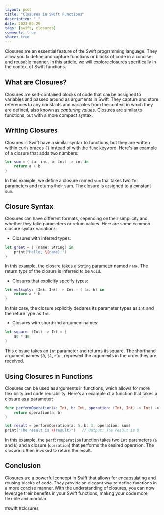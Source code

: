 ```yaml
---
layout: post
title: "Closures in Swift Functions"
description: " "
date: 2023-09-29
tags: [swift, closures]
comments: true
share: true
---
```


Closures are an essential feature of the Swift programming language. They allow you to define and capture functions or blocks of code in a concise and reusable manner. In this article, we will explore closures specifically in the context of Swift functions.

## What are Closures?

Closures are self-contained blocks of code that can be assigned to variables and passed around as arguments in Swift. They capture and store references to any constants and variables from the context in which they are defined, also known as *capturing values*. Closures are similar to functions, but with a more compact syntax.

## Writing Closures

Closures in Swift have a similar syntax to functions, but they are written within curly braces `{}` instead of with the `func` keyword. Here's an example of a closure that adds two numbers:

```swift
let sum = { (a: Int, b: Int) -> Int in
    return a + b
}
```

In this example, we define a closure named `sum` that takes two `Int` parameters and returns their sum. The closure is assigned to a constant `sum`.

## Closure Syntax

Closures can have different formats, depending on their simplicity and whether they take parameters or return values. Here are some common closure syntax variations:

- Closures with inferred types:

```swift
let greet = { (name: String) in
    print("Hello, \(name)!")
}
```
  
In this example, the closure takes a `String` parameter named `name`. The return type of the closure is inferred to be `Void`.

- Closures that explicitly specify types:

```swift
let multiply: (Int, Int) -> Int = { (a, b) in
    return a * b
}
```
  
In this case, the closure explicitly declares its parameter types as `Int` and the return type as `Int`.

- Closures with shorthand argument names:

```swift
let square: (Int) -> Int = {
    $0 * $0
}
```
  
This closure takes an `Int` parameter and returns its square. The shorthand argument names `$0`, `$1`, etc., represent the arguments in the order they are received.

## Using Closures in Functions

Closures can be used as arguments in functions, which allows for more flexibility and code reusability. Here's an example of a function that takes a closure as a parameter:

```swift
func performOperation(a: Int, b: Int, operation: (Int, Int) -> Int) -> Int {
    return operation(a, b)
}

let result = performOperation(a: 5, b: 3, operation: sum)
print("The result is \(result)")   // Output: The result is 8
```

In this example, the `performOperation` function takes two `Int` parameters (`a` and `b`) and a closure (`operation`) that performs the desired operation. The closure is then invoked to return the result.

## Conclusion

Closures are a powerful concept in Swift that allows for encapsulating and reusing blocks of code. They provide an elegant way to define functions in a more concise manner. With the understanding of closures, you can now leverage their benefits in your Swift functions, making your code more flexible and modular. 

#swift #closures